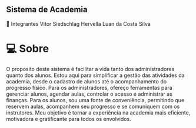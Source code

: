 ##                         Sistema de Academia
👐 Integrantes
Vitor Siedschlag Hervella
Luan da Costa Silva

#                         💻 Sobre
O proposito deste sistema é facilitar a vida tanto dos administradores quanto dos alunos. Estou aqui para simplificar a gestão das atividades da academia, desde o cadastro de alunos até o acompanhamento do progresso físico. Para os administradores, ofereço ferramentas para gerenciar alunos, agendar aulas, controlar o acesso e administrar as finanças. Para os alunos, sou uma fonte de conveniência, permitindo que reservem aulas, acompanhem seu progresso e se comuniquem com os instrutores. Meu objetivo é tornar a experiência na academia mais eficiente, motivadora e gratificante para todos os envolvidos.
